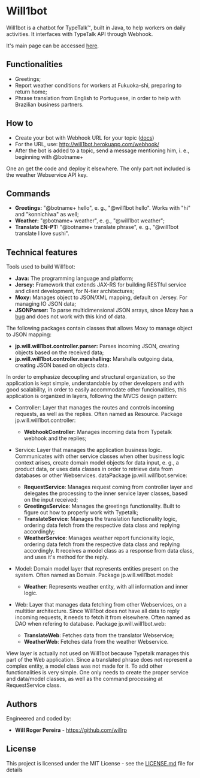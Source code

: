 # Will1bot 

Will1bot is a chatbot for TypeTalk™, built in Java, to help workers on daily activities.
It interfaces with TypeTalk API through Webhook.

It's main page can be accessed [here](http://will1bot.herokuapp.com/).

## Functionalities

* Greetings;
* Report weather conditions for workers at Fukuoka-shi, preparing to return home;
* Phrase translation from English to Portuguese, in order to help with Brazilian business partners.

## How to

* Create your bot with Webhook URL for your topic ([docs](https://developer.nulab-inc.com/docs/typetalk/#webhook))
* For the URL, use: http://will1bot.herokuapp.com/webhook/
* After the bot is added to a topic, send a message mentioning him, i. e., beginning with @botname+

One an get the code and deploy it elsewhere. The only part not included is the weather Webservice API key.

## Commands

* **Greetings:** "@botname+ hello", e. g., "@will1bot hello". Works with "hi" and "konnichiwa" as well;
* **Weather:** "@botname+ weather", e. g., "@will1bot weather";
* **Translate EN-PT:** "@botname+ translate phrase", e. g., "@will1bot translate I love sushi".

## Technical features

Tools used to build Will1bot:

 * **Java:** The programming language and platform;
 * **Jersey:** Framework that extends JAX-RS for building RESTful service and client development, for N-tier architectures;
 * **Moxy:** Manages object to JSON/XML mapping, default on Jersey. For managing IO JSON data;
 * **JSONParser:** To parse multidimensional JSON arrays, since Moxy has a [bug](https://bugs.eclipse.org/bugs/show_bug.cgi?id=389815) and does not work with this kind of data.

The following packages contain classes that allows Moxy to manage object to JSON mapping:

 * **jp.will.will1bot.controller.parser:** Parses incoming JSON, creating objects based on the received data;
 * **jp.will.will1bot.controller.marshalling:** Marshalls outgoing data, creating JSON based on objects data.

In order to emphasize decoupling and structural organization, so the application is kept simple, understandable by other developers and with good scalability, in order to easily accommodate other funcionalities, this application is organized in layers, following the MVCS design pattern:

 * Controller: Layer that manages the routes and controls incoming requests, as well as the replies. Often named as Resource. Package jp.will.will1bot.controller:
 
     * **WebhookController**: Manages incoming data from Typetalk webhook and the replies;

 * Service: Layer that manages the application business logic. Communicates with other service classes when other business logic context arises, create domain model objects for data input, e. g., a product data, or uses data classes in order to retrieve data from databases or other Webservices. dataPackage jp.will.will1bot.service:
 
     * **RequestService**: Manages request coming from controller layer and delegates the processing to the inner service layer classes, based on the input received;
     * **GreetingsService**: Manages the greetings functionality. Built to figure out how to properly work with Typetalk;
     * **TranslateService**: Manages the translation functionality logic, ordering data fetch from the respective data class and replying accordingly;
     * **WeatherService**: Manages weather report funcionality logic, ordering data fetch from the respective data class and replying accordingly. It receives a model class as a response from data class, and uses it's method for the reply.

 * Model: Domain model layer that represents entities present on the system. Often named as Domain. Package jp.will.will1bot.model:
 
     * **Weather**: Represents weather entity, with all information and inner logic.
     
 * Web: Layer that manages data fetching from other Webservices, on a multitier architecture. Since Will1bot does not have all data to reply incoming requests, it needs to fetch it from elsewhere. Often named as DAO when refering to database. Package jp.will.will1bot.web:
 
     * **TranslateWeb**: Fetches data from the translator Webservice;
     * **WeatherWeb**: Fetches data from the weather Webservice.

View layer is actually not used on Will1bot because Typetalk manages this part of the Web application.
Since a translated phrase does not represent a complex entity, a model class was not made for it.
To add other functionalities is very simple. One only needs to create the proper service and data/model classes, as well as the command processing at RequestService class.

## Authors

Engineered and coded by:
* **Will Roger Pereira** - https://github.com/willrp

## License

This project is licensed under the MIT License - see the [LICENSE.md](LICENSE.md) file for details
